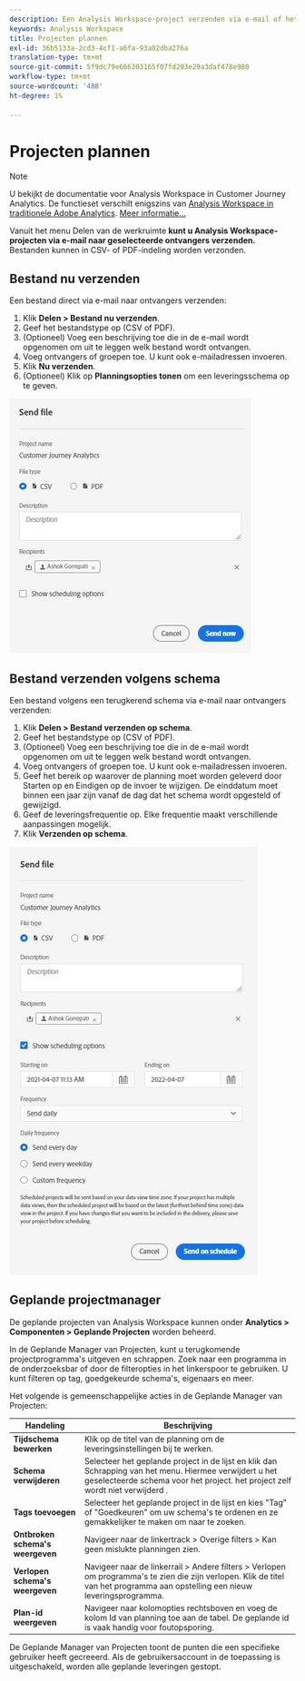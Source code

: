 ```yaml
---
description: Een Analysis Workspace-project verzenden via e-mail of het plannen voor levering.
keywords: Analysis Workspace
title: Projecten plannen
exl-id: 36b5133a-2cd3-4cf1-a6fa-93a02dba276a
translation-type: tm+mt
source-git-commit: 5f9dc79e666303165f07fd203e29a3daf478e980
workflow-type: tm+mt
source-wordcount: '488'
ht-degree: 1%

---
```


# Projecten plannen

>[!NOTE]
>
>U bekijkt de documentatie voor Analysis Workspace in Customer Journey Analytics. De functieset verschilt enigszins van [Analysis Workspace in traditionele Adobe Analytics](https://docs.adobe.com/content/help/en/analytics/analyze/analysis-workspace/home.html). [Meer informatie...](/help/getting-started/cja-aa.md)

Vanuit het menu Delen van de werkruimte **kunt u Analysis Workspace-projecten via e-mail naar geselecteerde ontvangers verzenden.** Bestanden kunnen in CSV- of PDF-indeling worden verzonden.

## Bestand nu verzenden

Een bestand direct via e-mail naar ontvangers verzenden:

1. Klik **Delen > Bestand nu verzenden**.
1. Geef het bestandstype op (CSV of PDF).
1. (Optioneel) Voeg een beschrijving toe die in de e-mail wordt opgenomen om uit te leggen welk bestand wordt ontvangen.
1. Voeg ontvangers of groepen toe. U kunt ook e-mailadressen invoeren.
1. Klik **Nu verzenden**.
1. (Optioneel) Klik op **Planningsopties tonen** om een leveringsschema op te geven.

![Bestand nu verzenden](assets/send-file-no-scheduling-options.JPG)

## Bestand verzenden volgens schema

Een bestand volgens een terugkerend schema via e-mail naar ontvangers verzenden:

1. Klik **Delen > Bestand verzenden op schema**.
1. Geef het bestandstype op (CSV of PDF).
1. (Optioneel) Voeg een beschrijving toe die in de e-mail wordt opgenomen om uit te leggen welk bestand wordt ontvangen.
1. Voeg ontvangers of groepen toe. U kunt ook e-mailadressen invoeren.
1. Geef het bereik op waarover de planning moet worden geleverd door Starten op en Eindigen op de invoer te wijzigen. De einddatum moet binnen een jaar zijn vanaf de dag dat het schema wordt opgesteld of gewijzigd.
1. Geef de leveringsfrequentie op. Elke frequentie maakt verschillende aanpassingen mogelijk.
1. Klik **Verzenden op schema**.

![](assets/send-file.JPG)

## Geplande projectmanager

De geplande projecten van Analysis Workspace kunnen onder **Analytics > Componenten > Geplande Projecten** worden beheerd.

In de Geplande Manager van Projecten, kunt u terugkomende projectprogramma&#39;s uitgeven en schrappen. Zoek naar een programma in de onderzoeksbar of door de filteropties in het linkerspoor te gebruiken. U kunt filteren op tag, goedgekeurde schema&#39;s, eigenaars en meer.

Het volgende is gemeenschappelijke acties in de Geplande Manager van Projecten:

| Handeling | Beschrijving |
|---|---|
| **Tijdschema bewerken** | Klik op de titel van de planning om de leveringsinstellingen bij te werken. |
| **Schema verwijderen** | Selecteer het geplande project in de lijst en klik dan Schrapping van het menu. Hiermee verwijdert u het geselecteerde schema voor het project. het project zelf wordt niet verwijderd . |
| **Tags toevoegen** | Selecteer het geplande project in de lijst en kies &quot;Tag&quot; of &quot;Goedkeuren&quot; om uw schema&#39;s te ordenen en ze gemakkelijker te maken om naar te zoeken. |
| **Ontbroken schema&#39;s weergeven** | Navigeer naar de linkertrack > Overige filters > Kan geen mislukte planningen zien. |
| **Verlopen schema&#39;s weergeven** | Navigeer naar de linkerrail > Andere filters > Verlopen om programma&#39;s te zien die zijn verlopen. Klik de titel van het programma aan opstelling een nieuw leveringsprogramma. |
| **Plan-id weergeven** | Navigeer naar kolomopties rechtsboven en voeg de kolom Id van planning toe aan de tabel. De geplande id is vaak handig voor foutopsporing. |

De Geplande Manager van Projecten toont de punten die een specifieke gebruiker heeft gecreeerd. Als de gebruikersaccount in de toepassing is uitgeschakeld, worden alle geplande leveringen gestopt.
